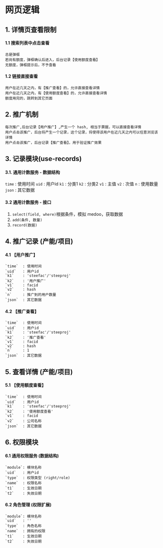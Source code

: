 # 网页逻辑

## 1. 详情页查看限制

#### 1.1 搜索列表中点击查看

    总是弹框
    若尚有额度，弹框确认后进入，后台记录【使用额度查看】
    无额度，弹框提示后，不予查看

#### 1.2 链接直接查看

    用户在近几天之内，有【推广查看】的，允许直接查看详情
    用户在近几天之内，有【使用额度查看】的，允许直接查看详情
    额度用完的，跳转到其它页面

## 2. 推广机制

    每次推广,后台记录【用户推广】,产生一个 hash, 相当于票据，可以直接查看详情
    用户点击该推广，后台将产生一个记录，这个记录，将使得该用户在近几天之内可以任意浏览该详情
    用户点击该推广，后台记录【推广查看】，用于验证推广效果



## 3. 记录模块(use-records)

#### 3.1. 通用计数服务 - 数据结构

  `time`  : 使用时间
  `uid`   : 用户id
  `k1`    : 分类1
  `k2`    : 分类2
  `v1`    : 主值
  `v2`    : 次值
  `n`     : 使用数量
  `json`  : 其它数据


#### 3.2 通用计数服务 - 接口

1. `select(field, where)`根据条件，模拟 medoo，获取数据
1. `add(条件, 数量)`
1. `record(数据)`


## 4. 推广记录 (产能/项目)
#### 4.1 【用户推广】

    `time`  : 使用时间
    `uid`   : 用户id
    `k1`    : 'steefac'/'steeproj'
    `k2`    : '用户推广'
    `v1`    : facid
    `v2`    : hash
    `n`     : 推广到的用户数量
    `json`  : 其它数据

#### 4.2 【推广查看】

    `time`  : 使用时间
    `uid`   : 用户id
    `k1`    : 'steefac'/'steeproj'
    `k2`    : '推广查看'
    `v1`    : facid
    `v2`    : hash
    `n`     : 1
    `json`  : 其它数据


## 5. 查看详情 (产能/项目)

#### 5.1 【使用额度查看】

    `time`  : 使用时间
    `uid`   : 用户id
    `k1`    : 'steefac'/'steeproj'
    `k2`    : '使用额度查看'
    `v1`    : facid
    `v2`    : 公司名称
    `json`  : 其它数据


## 6. 权限模块

#### 6.1 通用权限服务 (数据结构)

    `module`: 模块名称
    `uid`   : 用户id
    `type`  : 权限类型 (right/role)
    `name`  : 权限名称
    `t1`    : 生效日期
    `t2`    : 失效日期


#### 6.2 角色管理 (权限扩展)

    `module`: 模块名称
    `uid`   : ''
    `type`  : 角色名称
    `name`  : 拥有的权限
    `t1`    : 生效日期
    `t2`    : 失效日期
    
    






